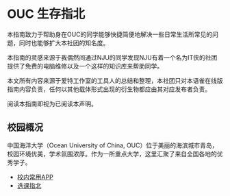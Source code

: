 # OUC 生存指北

本指南致力于帮助身在OUC的同学能够快捷简便地解决一些日常生活所常见的问题，同时也能够扩大本社团的知名度。

本指南的灵感来源于我偶然间通过NJU的同学发现NJU有着一个名为IT侠的社团提供了免费的电脑维修以及一个这样的知识库来帮助同学。

本文所有内容来源于爱特工作室的工具人的总结和整理，本社团只对本语雀在线版指南内容负责，任何以其他载体形式出现的衍生物都应由其对应发布者负责。

阅读本指南即视为已阅读本声明。

## 校园概况

中国海洋大学（Ocean University of China, OUC）位于美丽的海滨城市青岛，校园环境优美，学术氛围浓厚。作为一所重点大学，这里汇聚了来自全国各地的优秀学子。

* [校内常用APP](<校内常用APP.md>)
* [选课指北](<选课指北.md>)

